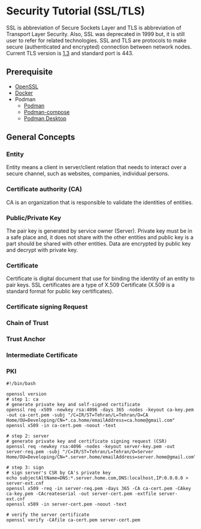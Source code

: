# Security Tutorial (SSL/TLS)

SSL is abbreviation of Secure Sockets Layer and TLS is abbreviation of Transport Layer Security. Also, SSL was
deprecated in 1999 but, it is still user to refer for related technologies.</b>
SSL and TLS are protocols to make secure (authenticated and encrypted) connection between network nodes. Current TLS
version is [1.3](https://www.rfc-editor.org/rfc/rfc8446) and standard port is 443.

## Prerequisite

* [OpenSSL](https://www.openssl.org/)
* [Docker](https://www.docker.com/)
* Podman
  * [Podman](https://podman.io/)
  * [Podman-compose](https://github.com/containers/podman-compose)
  * [Podman Desktop](https://podman-desktop.io/)

## General Concepts

### Entity

Entity means a client in server/client relation that needs to interact over a secure channel, such as websites,
companies, individual persons.

### Certificate authority (CA)

CA is an organization that is responsible to validate the identities of entities.

### Public/Private Key

The pair key is generated by service owner (Server). Private key must be in a safe place and, it does not share with the
other entities and public key is a part should be shared with other entities.</b>
Data are encrypted by public key and decrypt with private key.

### Certificate

Certificate is digital document that use for binding the identity of an entity to pair keys. SSL certificates are a type
of X.509 Certificate (X.509 is a standard format for public key certificates).

### Certificate signing Request

### Chain of Trust

### Trust Anchor

### Intermediate Certificate

### PKI

[comment]: <> (Your comment text)

```shell
#!/bin/bash

openssl version
# step 1: ca
# generate private key and self-signed certificate
openssl req -x509 -newkey rsa:4096 -days 365 -nodes -keyout ca-key.pem -out ca-cert.pem -subj "/C=IR/ST=Tehran/L=Tehran/O=CA Home/OU=Developing/CN=*.ca.home/emailAddress=ca.home@gmail.com"
openssl x509 -in ca-cert.pem -noout -text

# step 2: server
# generate private key and certificate signing request (CSR)
openssl req -newkey rsa:4096 -nodes -keyout server-key.pem -out server-req.pem -subj "/C=IR/ST=Tehran/L=Tehran/O=Server Home/OU=Developing/CN=*.server.home/emailAddress=server.home@gmail.com"

# step 3: sign
# sign server's CSR by CA's private key
echo subjectAltName=DNS:*.server.home.com,DNS:localhost,IP:0.0.0.0 > server-ext.cnf
openssl x509 -req -in server-req.pem -days 365 -CA ca-cert.pem -CAkey ca-key.pem -CAcreateserial -out server-cert.pem -extfile server-ext.cnf
openssl x509 -in server-cert.pem -noout -text

# verify the server certificate
openssl verify -CAfile ca-cert.pem server-cert.pem
```
